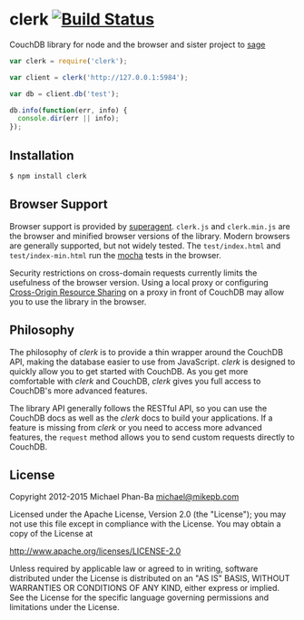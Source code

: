 # clerk [![Build Status](https://secure.travis-ci.org/mikepb/clerk.png)](http://travis-ci.org/mikepb/clerk)

CouchDB library for node and the browser and sister project to [sage][]

```javascript
var clerk = require('clerk');

var client = clerk('http://127.0.0.1:5984');

var db = client.db('test');

db.info(function(err, info) {
  console.dir(err || info);
});
```

## Installation

```bash
$ npm install clerk
```

## Browser Support

Browser support is provided by [superagent][]. `clerk.js` and `clerk.min.js`
are the browser and minified browser versions of the library. Modern browsers
are generally supported, but not widely tested. The `test/index.html` and 
`test/index-min.html` run the [mocha][] tests in the browser.

Security restrictions on cross-domain requests currently limits the usefulness
of the browser version. Using a local proxy or configuring [Cross-Origin
Resource Sharing][cors] on a proxy in front of CouchDB may allow you to use
the library in the browser.

## Philosophy

The philosophy of *clerk* is to provide a thin wrapper around the CouchDB API,
making the database easier to use from JavaScript. *clerk* is designed to
quickly allow you to get started with CouchDB. As you get more comfortable
with *clerk* and CouchDB, *clerk* gives you full access to CouchDB's
more advanced features.

The library API generally follows the RESTful API, so you can use the CouchDB
docs as well as the *clerk* docs to build your applications. If a feature is
missing from *clerk* or you need to access more advanced features, the
`request` method allows you to send custom requests directly to CouchDB.

## License

Copyright 2012-2015 Michael Phan-Ba <michael@mikepb.com>

Licensed under the Apache License, Version 2.0 (the "License");
you may not use this file except in compliance with the License.
You may obtain a copy of the License at

<http://www.apache.org/licenses/LICENSE-2.0>

Unless required by applicable law or agreed to in writing, software
distributed under the License is distributed on an "AS IS" BASIS,
WITHOUT WARRANTIES OR CONDITIONS OF ANY KIND, either express or implied.
See the License for the specific language governing permissions and
limitations under the License.

[cors]: http://www.w3.org/TR/cors/
[mocha]: http://mochajs.org/
[sage]: https://github.com/mikepb/sage
[superagent]: https://github.com/visionmedia/superagent
